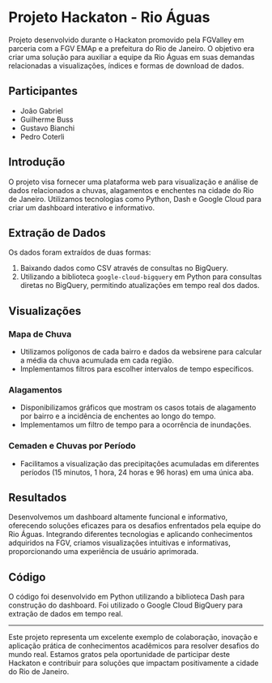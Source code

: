 # Projeto Hackaton - Rio Águas

Projeto desenvolvido durante o Hackaton promovido pela FGValley em parceria com a FGV EMAp e a prefeitura do Rio de Janeiro. O objetivo era criar uma solução para auxiliar a equipe da Rio Águas em suas demandas relacionadas a visualizações, índices e formas de download de dados.

## Participantes
- João Gabriel
- Guilherme Buss
- Gustavo Bianchi
- Pedro Coterli

## Introdução
O projeto visa fornecer uma plataforma web para visualização e análise de dados relacionados a chuvas, alagamentos e enchentes na cidade do Rio de Janeiro. Utilizamos tecnologias como Python, Dash e Google Cloud para criar um dashboard interativo e informativo.

## Extração de Dados
Os dados foram extraídos de duas formas:
1. Baixando dados como CSV através de consultas no BigQuery.
2. Utilizando a biblioteca `google-cloud-bigquery` em Python para consultas diretas no BigQuery, permitindo atualizações em tempo real dos dados.

## Visualizações
### Mapa de Chuva
- Utilizamos polígonos de cada bairro e dados da websirene para calcular a média da chuva acumulada em cada região.
- Implementamos filtros para escolher intervalos de tempo específicos.

### Alagamentos
- Disponibilizamos gráficos que mostram os casos totais de alagamento por bairro e a incidência de enchentes ao longo do tempo.
- Implementamos um filtro de tempo para a ocorrência de inundações.

### Cemaden e Chuvas por Período
- Facilitamos a visualização das precipitações acumuladas em diferentes períodos (15 minutos, 1 hora, 24 horas e 96 horas) em uma única aba.

## Resultados
Desenvolvemos um dashboard altamente funcional e informativo, oferecendo soluções eficazes para os desafios enfrentados pela equipe do Rio Águas. Integrando diferentes tecnologias e aplicando conhecimentos adquiridos na FGV, criamos visualizações intuitivas e informativas, proporcionando uma experiência de usuário aprimorada.

## Código
O código foi desenvolvido em Python utilizando a biblioteca Dash para construção do dashboard. Foi utilizado o Google Cloud BigQuery para extração de dados em tempo real.

---

Este projeto representa um excelente exemplo de colaboração, inovação e aplicação prática de conhecimentos acadêmicos para resolver desafios do mundo real. Estamos gratos pela oportunidade de participar deste Hackaton e contribuir para soluções que impactam positivamente a cidade do Rio de Janeiro.
